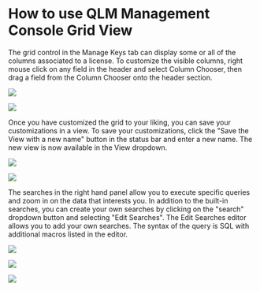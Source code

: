 # How to use QLM Management Console Grid View

The grid control in the Manage Keys tab can display some or all of the columns associated to a license. To customize the visible columns, right mouse click on any field in the header and select Column Chooser, then drag a field from the Column Chooser onto the header section.&#x20;

![](https://support.soraco.co/hc/en-us/article\_attachments/205865263/gridTutorial-00.png)

&#x20;

![](https://support.soraco.co/hc/en-us/article\_attachments/205815746/gridTutorial-01.png)

&#x20;

Once you have customized the grid to your liking, you can save your customizations in a view. To save your customizations, click the "Save the  View with a new name" button in the status bar and enter a new name. The new view is now available in the View dropdown.

![](https://support.soraco.co/hc/en-us/article\_attachments/205815766/gridTutorial-02.png)

&#x20;

![](https://support.soraco.co/hc/en-us/article\_attachments/205815786/gridTutorial-03.png)

&#x20;

The searches in the right hand panel allow you to execute specific queries and zoom in on the data that interests you. In addition to the built-in searches, you can create your own searches by clicking on the "search" dropdown button and selecting "Edit Searches".  The Edit Searches editor allows you to add your own searches. The syntax of the query is SQL with additional macros listed in the editor.

![](https://support.soraco.co/hc/en-us/article\_attachments/205815806/gridTutorial-04.png)

&#x20;

![](https://support.soraco.co/hc/en-us/article\_attachments/205815826/gridTutorial-05.png)

&#x20;

![](https://support.soraco.co/hc/en-us/article\_attachments/205815846/gridTutorial-06.png)
